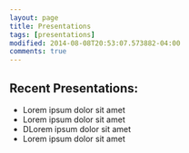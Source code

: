 ```yaml
---
layout: page
title: Presentations
tags: [presentations]
modified: 2014-08-08T20:53:07.573882-04:00
comments: true
---
```



## Recent Presentations:

* Lorem ipsum dolor sit amet
* Lorem ipsum dolor sit amet
* DLorem ipsum dolor sit amet
* Lorem ipsum dolor sit amet
